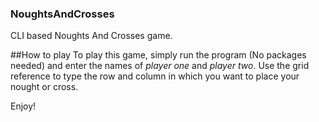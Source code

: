 ### NoughtsAndCrosses
CLI based Noughts And Crosses game.


##How to play
To play this game, simply run the program (No packages needed) and enter the names of *player one* and *player two*.
Use the grid reference to type the row and column in which you want to place your nought or cross.

Enjoy!

